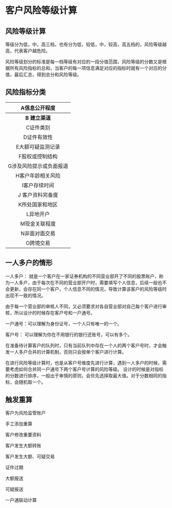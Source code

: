 # 客户风险等级计算

## 风险等级计算

等级分为低，中，高三档，也有分为低，较低，中，较高，高五档的，风险等级越高，代表客户越危险。

风险等级划分的标准是每一档等级有对应的一段分值范围，风险等级的分数又是根据所有风险指标的总和，当客户的每一项信息满足对应的指标时就有一个对应的分值，最后汇总，得到总分和风险等级。

## 风险指标分类



|      A信息公开程度      |
| :---------------------: |
|     **B 建立渠道**      |
|        C证件类别        |
|       D证件有效性       |
|    E大额可疑监测记录    |
|     F股权或控制结构     |
| G涉及风险提示或负面报道 |
|    H客户年龄相关风险    |
|      I客户存续时间      |
|    J 客户资料完备度     |
|     K所处国家和地区     |
|        L异地开户        |
|      M现金关联程度      |
|      N非面对面交易      |
|        O跨境交易        |



## 一人多户的情形

一人多户： 就是一个客户在一家证券机构的不同营业部开了不同的股票账户，称为一人多户，由于每次在不同的营业部开户时，需要填写个人信息，后续一般也不会更新，会存在同一个客户，个人信息不同的情况，导致计算该客户的风险等级时出现不一致的情况。

由于每一个营业部的审核人不同，又必须要求对各自营业部对自己每个客户进行审核，所以设计的时候存在客户号和一户通号。

一户通号：可以理解为身份证号，一个人只有唯一的一个。

客户号： 可以理解为你在不用银行的银行还账号，可以有多个。

在准备待计算客户的队列时，只有当前队列中存在一个人的两个客户号时，才会触发一人多户合并的计算机制，否则只会按单个客户进行计算。

在进行风险等级计算时，也是从客户号维度先进行计算，遇到一人多户的时候，需要考虑如何合并同一户通号下两个客户号计算的风险等级。 设计的时候是对指标的分数进行排序，一般出于审慎的原则，会优先选择取最大值。对于分数相同的指标，会随机取一个。

## 触发重算

客户为风险监管账户

手工添加重算

客户修改重要资料

客户发生大额转账

客户发生大额、可疑交易

证件过期

大额报送

可疑报送

一户通联动计算


